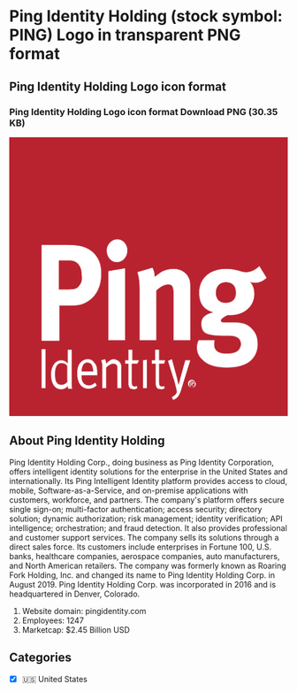 # Ping Identity Holding (stock symbol: PING) Logo in transparent PNG format

## Ping Identity Holding Logo icon format

### Ping Identity Holding Logo icon format Download PNG (30.35 KB)

![Ping Identity Holding Logo icon format Download PNG (30.35 KB)](/img/orig/PING-cf7325dd.png)

## About Ping Identity Holding

Ping Identity Holding Corp., doing business as Ping Identity Corporation, offers intelligent identity solutions for the enterprise in the United States and internationally. Its Ping Intelligent Identity platform provides access to cloud, mobile, Software-as-a-Service, and on-premise applications with customers, workforce, and partners. The company's platform offers secure single sign-on; multi-factor authentication; access security; directory solution; dynamic authorization; risk management; identity verification; API intelligence; orchestration; and fraud detection. It also provides professional and customer support services. The company sells its solutions through a direct sales force. Its customers include enterprises in Fortune 100, U.S. banks, healthcare companies, aerospace companies, auto manufacturers, and North American retailers. The company was formerly known as Roaring Fork Holding, Inc. and changed its name to Ping Identity Holding Corp. in August 2019. Ping Identity Holding Corp. was incorporated in 2016 and is headquartered in Denver, Colorado.

1. Website domain: pingidentity.com
2. Employees: 1247
3. Marketcap: $2.45 Billion USD


## Categories
- [x] 🇺🇸 United States
